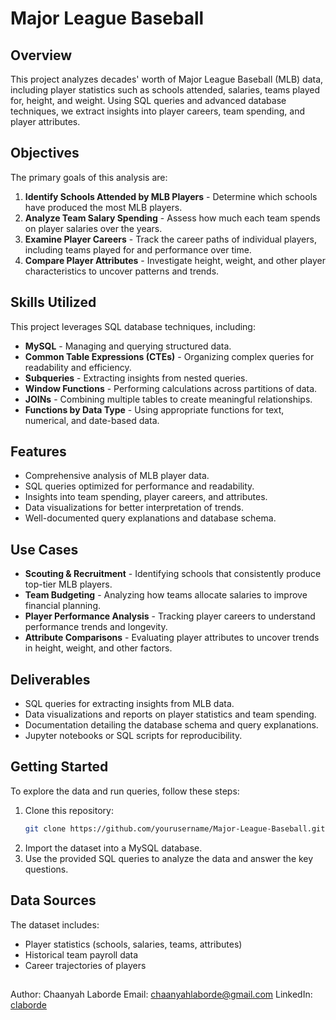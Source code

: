 # Major League Baseball

## Overview
This project analyzes decades' worth of Major League Baseball (MLB) data, including player statistics such as schools attended, salaries, teams played for, height, and weight. Using SQL queries and advanced database techniques, we extract insights into player careers, team spending, and player attributes.

## Objectives
The primary goals of this analysis are:
1. **Identify Schools Attended by MLB Players** - Determine which schools have produced the most MLB players.
2. **Analyze Team Salary Spending** - Assess how much each team spends on player salaries over the years.
3. **Examine Player Careers** - Track the career paths of individual players, including teams played for and performance over time.
4. **Compare Player Attributes** - Investigate height, weight, and other player characteristics to uncover patterns and trends.

## Skills Utilized
This project leverages SQL database techniques, including:
- **MySQL** - Managing and querying structured data.
- **Common Table Expressions (CTEs)** - Organizing complex queries for readability and efficiency.
- **Subqueries** - Extracting insights from nested queries.
- **Window Functions** - Performing calculations across partitions of data.
- **JOINs** - Combining multiple tables to create meaningful relationships.
- **Functions by Data Type** - Using appropriate functions for text, numerical, and date-based data.

## Features
- Comprehensive analysis of MLB player data.
- SQL queries optimized for performance and readability.
- Insights into team spending, player careers, and attributes.
- Data visualizations for better interpretation of trends.
- Well-documented query explanations and database schema.

## Use Cases
- **Scouting & Recruitment** - Identifying schools that consistently produce top-tier MLB players.
- **Team Budgeting** - Analyzing how teams allocate salaries to improve financial planning.
- **Player Performance Analysis** - Tracking player careers to understand performance trends and longevity.
- **Attribute Comparisons** - Evaluating player attributes to uncover trends in height, weight, and other factors.

## Deliverables
- SQL queries for extracting insights from MLB data.
- Data visualizations and reports on player statistics and team spending.
- Documentation detailing the database schema and query explanations.
- Jupyter notebooks or SQL scripts for reproducibility.

## Getting Started
To explore the data and run queries, follow these steps:
1. Clone this repository:
   ```sh
   git clone https://github.com/yourusername/Major-League-Baseball.git
   ```
2. Import the dataset into a MySQL database.
3. Use the provided SQL queries to analyze the data and answer the key questions.

## Data Sources
The dataset includes:
- Player statistics (schools, salaries, teams, attributes)
- Historical team payroll data
- Career trajectories of players

##
Author: Chaanyah Laborde
Email: [chaanyahlaborde@gmail.com](mailto:chaanyahlaborde@gmail.com)
LinkedIn: [claborde](https://www.linkedin.com/in/claborde/)

